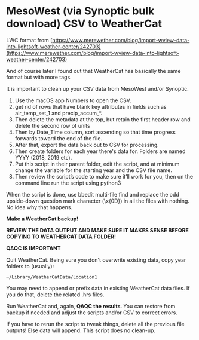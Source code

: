 # MesoWest (via Synoptic bulk download) CSV to WeatherCat

LWC format from [https://www.merewether.com/blog/import-wview-data-into-lightsoft-weather-center/242703](https://www.merewether.com/blog/import-wview-data-into-lightsoft-weather-center/242703)

And of course later I found out that WeatherCat has basically the same format but with more tags.

It is important to clean up your CSV data from MesoWest and/or Synoptic.

1. Use the macOS app Numbers to open the CSV. 
1. get rid of rows that have blank key attributes in fields such as air_temp_set_1 and precip_accum_*. 
1. Then delete the metadata at the top, but retain the first header row and delete the second row of units
1. Then by Date_Time column, sort ascending so that time progress forwards toward the end of the file.
1. After that, export the data back out to CSV for processing.
1. Then create folders for each year there's data for. Folders are named YYYY (2018, 2019 etc).
1. Put this script in their parent folder, edit the script, and at minimum change the variable for the starting year and  the CSV file name.
1. Then review the script’s code to make sure it’ll work for you, then on the command line run the script using python3

When the script is done, use bbedit multi-file find and replace the odd upside-down question 
mark character (\x{0D}) in all the files with nothing. No idea why that happens.

**Make a WeatherCat backup!**

**REVIEW THE DATA OUTPUT AND MAKE SURE IT MAKES SENSE BEFORE COPYING TO WEATHERCAT DATA FOLDER!**

**QAQC IS IMPORTANT**

Quit WeatherCat. Being sure you don't overwrite existing data, copy year folders to (usually):

    ~/Library/WeatherCatData/Location1

You may need to append or prefix data in existing WeatherCat data files. If you do that, delete the related .hrs files.

Run WeatherCat and, again, **QAQC the results**. You can restore from backup if needed and adjust the scripts and/or CSV to correct errors.

If you have to rerun the script to tweak things, delete all the previous file outputs! 
Else data will append. This script does no clean-up.
